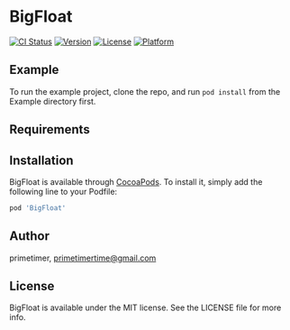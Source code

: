 # BigFloat

[![CI Status](http://img.shields.io/travis/primetimer/BigFloat.svg?style=flat)](https://travis-ci.org/primetimer/BigFloat)
[![Version](https://img.shields.io/cocoapods/v/BigFloat.svg?style=flat)](http://cocoapods.org/pods/BigFloat)
[![License](https://img.shields.io/cocoapods/l/BigFloat.svg?style=flat)](http://cocoapods.org/pods/BigFloat)
[![Platform](https://img.shields.io/cocoapods/p/BigFloat.svg?style=flat)](http://cocoapods.org/pods/BigFloat)

## Example

To run the example project, clone the repo, and run `pod install` from the Example directory first.

## Requirements

## Installation

BigFloat is available through [CocoaPods](http://cocoapods.org). To install
it, simply add the following line to your Podfile:

```ruby
pod 'BigFloat'
```

## Author

primetimer, primetimertime@gmail.com

## License

BigFloat is available under the MIT license. See the LICENSE file for more info.
